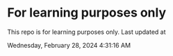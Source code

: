 # For learning purposes only
This repo is for learning purposes only.
Last updated at

Wednesday, February 28, 2024 4:31:16 AM

